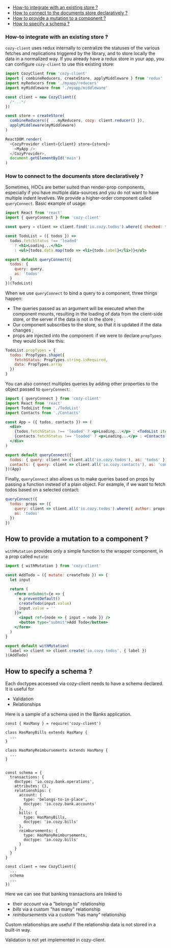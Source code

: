 <!-- MarkdownTOC autolink=true -->

- [How-to integrate with an existing store ?](#how-to-integrate-with-an-existing-store-)
- [How to connect to the documents store declaratively ?](#how-to-connect-to-the-documents-store-declaratively-)
- [How to provide a mutation to a component ?](#how-to-provide-a-mutation-to-a-component-)
- [How to specify a schema ?](#how-to-specify-a-schema-)

<!-- /MarkdownTOC -->


### How-to integrate with an existing store ?

`cozy-client` uses redux internally to centralize the statuses of the various fetches and replications triggered by the library, and to store locally the data in a normalized way. If you already have a redux store in your app, you can configure `cozy-client` to use this existing store:

```js
import CozyClient from 'cozy-client'
import { combineReducers, createStore, applyMiddleware } from 'redux'
import myReducers from './myapp/reducers'
import myMiddleware from './myapp/middleware'

const client = new CozyClient({
  /*...*/
})

const store = createStore(
  combineReducers({ ...myReducers, cozy: client.reducer() }),
  applyMiddleware(myMiddleware)
)

ReactDOM.render(
  <CozyProvider client={client} store={store}>
    <MyApp />
  </CozyProvider>,
  document.getElementById('main')
)
```

### How to connect to the documents store declaratively ?

Sometimes, HOCs are better suited than render-prop components, especially if you have multiple data-sources and you do not want to have multiple indent levelves. We provide a higher-order component called `queryConnect`. Basic example of usage:

```jsx
import React from 'react'
import { queryConnect } from 'cozy-client'

const query = client => client.find('io.cozy.todos').where({ checked: false })

const TodoList = ({ todos }) =>
  todos.fetchStatus !== 'loaded'
    ? <h1>Loading...</h1>
    : <ul>{todos.data.map(todo => <li>{todo.label}</li>)}</ul>

export default queryConnect({
  todos: {
    query: query,
    as: 'todos'
  }
})(TodoList)
```

When we use `queryConnect` to bind a query to a component, three things happen:
 - The queries passed as an argument will be executed when the component mounts, resulting in the loading of data from the client-side store, or the server if the data is not in the store ;
 - Our component subscribes to the store, so that it is updated if the data changes ;
 - props are injected into the component: if we were to declare `propTypes` they would look like this:
```jsx
TodoList.propTypes = {
  todos: PropTypes.shape({
    fetchStatus: PropTypes.string.isRequired,
    data: PropTypes.array
  })
}
```

You can also connect multiples queries by adding other properties to the object passed to `queryConnect`:

```jsx
import { queryConnect } from 'cozy-client'
import React from 'react'
import TodoList from './TodoList'
import Contacts from './Contacts'

const App = ({ todos, contacts }) => (
  <div>
    {todos.fetchStatus !== 'loaded' ? <p>Loading...</p> : <TodoList items={todos.data} />}
    {contacts.fetchStatus !== 'loaded' ? <p>Loading...</p> : <Contacts items={contact.data} />}
  </div>
)

export default queryConnect({
  todos: { query: client => client.all('io.cozy.todos'), as: 'todos' },
  contacts: { query: client => client.all('io.cozy.contacts'), as: 'contact' }
})(App)
```

Finally, `queryConnect` also allows us to make queries based on props by passing a function instead of a plain object. For example, if we want to fetch todos based on a selected contact:

```js
queryConnect({
  todos: props => ({
    query: client => client.all('io.cozy.todos').where({ author: props.selectedContact }),
    as: 'todos'
  })
})
```

## How to provide a mutation to a component ?

`withMutation` provides only a simple function to the wrapper component, in a prop called `mutate`:

```jsx
import { withMutation } from 'cozy-client'

const AddTodo = ({ mutate: createTodo }) => {
  let input

  return (
    <form onSubmit={e => {
      e.preventDefault()
      createTodo(input.value)
      input.value = ''
    }}>
      <input ref={node => { input = node }} />
      <button type="submit">Add Todo</button>
    </form>
  )
}

export default withMutation(
  label => client => client.create('io.cozy.todos', { label })
)(AddTodo)
```

## How to specify a schema ?

Each doctypes accessed via cozy-client needs to have a schema declared. It is useful for 

* Validation
* Relationships

Here is a sample of a schema used in the Banks application.

```
const { HasMany } = require('cozy-client')

class HasManyBills extends HasMany {
  ...
}

class HasManyReimbursements extends HasMany {
  ...
}


const schema = {
  transactions: {
    doctype: 'io.cozy.bank.operations',
    attributes: {},
    relationships: {
      account: {
        type: 'belongs-to-in-place',
        doctype: 'io.cozy.bank.accounts'
      },
      bills: {
        type: HasManyBills,
        doctype: 'io.cozy.bills'
      },
      reimbursements: {
        type: HasManyReimbursements,
        doctype: 'io.cozy.bills'
      }
    }
  }
}

const client = new CozyClient({
  ...
  schema
  ...
})
```

Here we can see that banking transactions are linked to

- their *account* via a "belongs to" relationship
- *bills* via a custom "has many" relationship
- *reimbursements* via a custom "has many" relationship

Custom relationships are useful if the relationship data is not stored in a built-in way.

Validation is not yet implemented in cozy-client.

